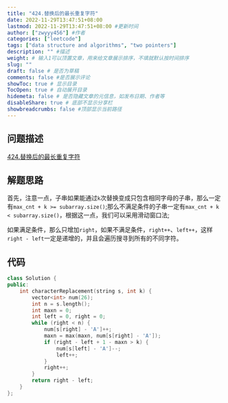 ```yaml
---
title: "424.替换后的最长重复字符"
date: 2022-11-29T13:47:51+08:00
lastmod: 2022-11-29T13:47:51+08:00 #更新时间
author: ["zwyyy456"] #作者
categories: ["leetcode"]
tags: ["data structure and algorithms", "two pointers"]
description: "" #描述
weight: # 输入1可以顶置文章，用来给文章展示排序，不填就默认按时间排序
slug: ""
draft: false # 是否为草稿
comments: false #是否展示评论
showToc: true # 显示目录
TocOpen: true # 自动展开目录
hidemeta: false # 是否隐藏文章的元信息，如发布日期、作者等
disableShare: true # 底部不显示分享栏
showbreadcrumbs: false #顶部显示当前路径
---
```

## 问题描述
[424.替换后的最长重复字符](https://leetcode.cn/problems/longest-repeating-character-replacement/)

## 解题思路
首先，注意一点，子串如果能通过`k`次替换变成只包含相同字母的子串，那么一定有`max_cnt + k >= subarray.size()`;那么不满足条件的子串一定有`max_cnt + k < subarray.size()`，根据这一点，我们可以采用滑动窗口法;

如果满足条件，那么只增加`right`，如果不满足条件，`right++`、`left++`，这样`right - left`一定是递增的，并且会遍历搜寻到所有的不同字符。

## 代码
```cpp
class Solution {
public:
    int characterReplacement(string s, int k) {
        vector<int> num(26);
        int n = s.length();
        int maxn = 0;
        int left = 0, right = 0;
        while (right < n) {
            num[s[right] - 'A']++;
            maxn = max(maxn, num[s[right] - 'A']);
            if (right - left + 1 - maxn > k) {
                num[s[left] - 'A']--;
                left++;
            }
            right++;
        }
        return right - left;
    }
};
```
